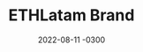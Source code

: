 ---
layout: default
title: ETHLatam Brand
date: 2022-08-11 -0300
tags: Art Direction, Branding, UX, Print
image: /img/work/ethlatam-brand.png
link: https://ethlatam.org/
---